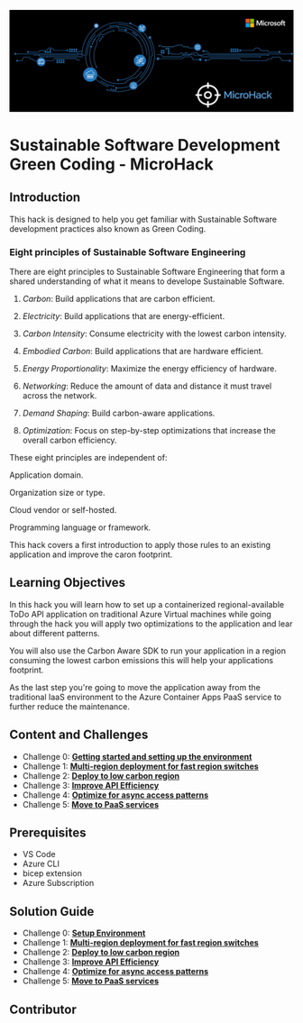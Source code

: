 ![image](./images/MicroHack_Logo_1.png)

# **Sustainable Software Development Green Coding - MicroHack**

## Introduction

This hack is designed to help you get familiar with Sustainable Software development practices also known as Green Coding.

### Eight principles of Sustainable Software Engineering
There are eight principles to Sustainable Software Engineering that form a shared understanding of what it means to develope Sustainable Software.

1. *Carbon*: Build applications that are carbon efficient.

2. *Electricity*: Build applications that are energy-efficient.

3. *Carbon Intensity*: Consume electricity with the lowest carbon intensity.

4. *Embodied Carbon*: Build applications that are hardware efficient.

5. *Energy Proportionality*: Maximize the energy efficiency of hardware.

6. *Networking*: Reduce the amount of data and distance it must travel across the network.

7. *Demand Shaping*: Build carbon-aware applications.

8. *Optimization*: Focus on step-by-step optimizations that increase the overall carbon efficiency.

These eight principles are independent of:

Application domain.

Organization size or type.

Cloud vendor or self-hosted.

Programming language or framework.

This hack covers a first introduction to apply those rules to an existing application and improve the caron footprint.

## Learning Objectives

In this hack you will learn how to set up a containerized regional-available ToDo API application on traditional Azure Virtual machines while going through the hack you will apply two optimizations to the application and lear about different patterns.

You will also use the Carbon Aware SDK to run your application in a region consuming the lowest carbon emissions this will help your applications footprint.

As the last step you're going to move the application away from the traditional IaaS environment to the Azure Container Apps PaaS service to further reduce the maintenance.

## Content and Challenges

* Challenge 0: **[Getting started and setting up the environment](Challenges/00-Pre-Reqs.md)**
* Challenge 1: **[Multi-region deployment for fast region switches](Challenges/01-Multi-Region-Deployment.md)**
* Challenge 2: **[Deploy to low carbon region](Challenges/02-Deploy-Low-Carbon-Region.md)**
* Challenge 3: **[Improve API Efficiency](Challenges/03-Improve-API-Efficiency.md)**
* Challenge 4: **[Optimize for async access patterns](Challenges/04-Optimize-for-async-access-patterns.md)**
* Challenge 5: **[Move to PaaS services](Challenges/05-Move-to-PaaS-Services.md)**

## Prerequisites

* VS Code
* Azure CLI
* bicep extension
* Azure Subscription

## Solution Guide

* Challenge 0: **[Setup Environment](SolutionGuide/00-Pre-Reqs.md)**
* Challenge 1: **[Multi-region deployment for fast region switches](SolutionGuide/01-Multi-Region-Deployment.md)**
* Challenge 2: **[Deploy to low carbon region](SolutionGuide/02-Deploy-Low-Carbon-Region.md)**
* Challenge 3: **[Improve API Efficiency](SolutionGuide/03-Improve-API-Efficiency.md)**
* Challenge 4: **[Optimize for async access patterns](SolutionGuide/04-Optimze-for-aync-access-patterns.md)**
* Challenge 5: **[Move to PaaS services](SolutionGuide/05-Move-to-PaaS-Services.md)**

## Contributor
